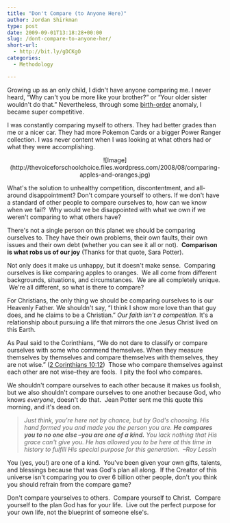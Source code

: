```yaml
---
title: "Don't Compare (to Anyone Here)"
author: Jordan Shirkman
type: post
date: 2009-09-01T13:18:28+00:00
slug: /dont-compare-to-anyone-her/
short-url:
  - http://bit.ly/gDCKgO
categories:
  - Methodology

---
```

Growing up as an only child, I didn't have anyone comparing me. I never heard, &#8220;Why can't you be more like your brother?&#8221; or &#8220;Your older sister wouldn't do that.&#8221; Nevertheless, through some [birth-order](http://www.childdevelopmentinfo.com/development/birth_order.htm) anomaly, I became super competitive.

I was constantly comparing myself to others. They had better grades than me or a nicer car. They had more Pokemon Cards or a bigger Power Ranger collection. I was never content when I was looking at what others had or what they were accomplishing.

<p style="text-align:center;">
  ![Image](http://thevoiceforschoolchoice.files.wordpress.com/2008/08/comparing-apples-and-oranges.jpg)
</p>

What's the solution to unhealthy competition, discontentment, and all-around disappointment? Don't compare yourself to others. If we don't have a standard of other people to compare ourselves to, how can we know when we fail?  Why would we be disappointed with what we own if we weren't comparing to what others have?

There's not a single person on this planet we should be comparing ourselves to. They have their own problems, their own faults, their own issues and their own debt (whether you can see it all or not).  **Comparison is what robs us of our joy** (Thanks for that quote, Sara Potter).

Not only does it make us unhappy, but it doesn't make sense.  Comparing ourselves is like comparing apples to oranges.  We all come from different backgrounds, situations, and circumstances.  We are all completely unique.  We're all different, so what is there to compare?

For Christians, the only thing we should be comparing ourselves to is our Heavenly Father. We shouldn't say, &#8220;I think I show more love than that guy does, and he claims to be a Christian.&#8221; _Our faith isn't a competition_. It's a relationship about pursuing a life that mirrors the one Jesus Christ lived on this Earth.

As Paul said to the Corinthians, &#8220;We do not dare to classify or compare ourselves with some who commend themselves. When they measure themselves by themselves and compare themselves with themselves, they are not wise.&#8221; ([2 Corinthians 10:12](http://www.biblegateway.com/passage/?search=2%20Corinthians%2010:11-13&version=TNIV))  Those who compare themselves against each other are not wise&#8211;they are fools.  I pity the fool who compares.

We shouldn't compare ourselves to each other because it makes us foolish, but we also shouldn't compare ourselves to one another because God, who knows _everyone_, doesn't do that.  Jean Potter sent me this quote this morning, and it's dead on.

> _Just think, you're here not by chance, but by God's choosing. His hand formed you and made you the person you are. **He compares you to no one else &#8211;you are one of a kind.** You lack nothing that His grace can't give you. He has allowed you to be here at this time in history to fulfill His special purpose for this generation.  &#8211;Roy Lessin_

You (yes, you!) are one of a kind.  You've been given your own gifts, talents, and blessings because that was God's plan all along.  If the Creator of this universe isn't comparing you to over 6 billion other people, don't you think you should refrain from the compare game?

Don't compare yourselves to others.  Compare yourself to Christ.  Compare yourself to the plan God has for your life.  Live out the perfect purpose for your own life, not the blueprint of someone else's.
